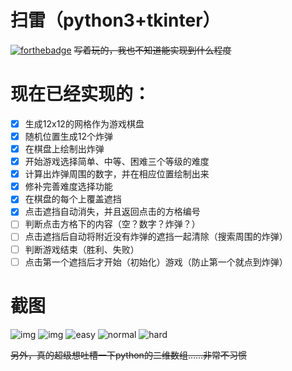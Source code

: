 # 扫雷（python3+tkinter）
[![forthebadge](https://forthebadge.com/images/badges/made-with-python.svg)](https://forthebadge.com)
~~写着玩的，我也不知道能实现到什么程度~~
# 现在已经实现的：
+ [x] 生成12x12的网格作为游戏棋盘
+ [x] 随机位置生成12个炸弹
+ [x] 在棋盘上绘制出炸弹
+ [x] 开始游戏选择简单、中等、困难三个等级的难度
+ [x] 计算出炸弹周围的数字，并在相应位置绘制出来
+ [x] 修补完善难度选择功能
+ [x] 在棋盘的每个上覆盖遮挡
+ [x] 点击遮挡自动消失，并且返回点击的方格编号
+ [ ] 判断点击方格下的内容（空？数字？炸弹？）
+ [ ] 点击遮挡后自动将附近没有炸弹的遮挡一起清除（搜索周围的炸弹）
+ [ ] 判断游戏结束（胜利、失败）
+ [ ] 点击第一个遮挡后才开始（初始化）游戏（防止第一个就点到炸弹）
# 截图
![img](https://i.loli.net/2018/07/22/5b543c56a1b61.png)
![img](https://i.loli.net/2018/07/22/5b543c6d948bf.png)
![easy](https://i.loli.net/2018/07/23/5b55cde270eb8.png)
![normal](https://i.loli.net/2018/07/23/5b55cf876a86d.png)
![hard](https://i.loli.net/2018/07/23/5b55cf93c4c32.png)

~~另外，真的超级想吐槽一下python的二维数组……非常不习惯~~